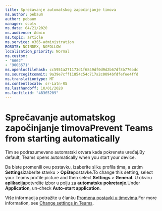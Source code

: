 ```yaml
---
title: Sprečavanje automatskog započinjanje timova
ms.author: pebaum
author: pebaum
manager: scotv
ms.date: 04/21/2020
ms.audience: Admin
ms.topic: article
ms.service: o365-administration
ROBOTS: NOINDEX, NOFOLLOW
localization_priority: Normal
ms.custom:
- "6662"
- "9003571"
ms.openlocfilehash: cc5951a271173d1f6849df0d9d2b67df8b776bdc
ms.sourcegitcommit: 9a39e7cff11854c54c717a2c0094bfdfefee4ffd
ms.translationtype: MT
ms.contentlocale: sr-Latn-RS
ms.lasthandoff: 10/01/2020
ms.locfileid: "48365209"
---
```

# <a name="prevent-teams-from-starting-automatically"></a><span data-ttu-id="90dde-102">Sprečavanje automatskog započinjanje timova</span><span class="sxs-lookup"><span data-stu-id="90dde-102">Prevent Teams from starting automatically</span></span>

<span data-ttu-id="90dde-103">Tim se podrazumevano automatski otvara kada pokrenete uređaj.</span><span class="sxs-lookup"><span data-stu-id="90dde-103">By default, Teams opens automatically when you start your device.</span></span>

<span data-ttu-id="90dde-104">Da biste promenili ovu postavku, izaberite sliku profila tima, a zatim **Settings**izaberite stavku  >   **Opšte**postavke.</span><span class="sxs-lookup"><span data-stu-id="90dde-104">To change this setting, select your Teams profile picture and then select  **Settings** >  **General**.</span></span> <span data-ttu-id="90dde-105">U okviru  **aplikacija**potvrdite izbor u polju za  **automatsku pokretanje**.</span><span class="sxs-lookup"><span data-stu-id="90dde-105">Under  **Application**, un-check  **Auto-start application**.</span></span>

<span data-ttu-id="90dde-106">Više informacija potražite u članku  [Promena postavki u timovima](https://support.microsoft.com/office/b506e8f1-1a96-4cf1-8c6b-b6ed4f424bc7).</span><span class="sxs-lookup"><span data-stu-id="90dde-106">For more information, see  [Change settings in Teams](https://support.microsoft.com/office/b506e8f1-1a96-4cf1-8c6b-b6ed4f424bc7).</span></span>
